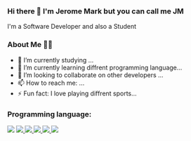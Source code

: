### Hi there 👋 I'm Jerome Mark but you can call me JM 
   I'm a Software Developer and also a Student

### About Me 🙋‍♂️
- 🔭 I’m currently studying ...
- 🌱 I’m currently learning diffrent programming language...
- 👯 I’m looking to collaborate on other developers ...
- 📫 How to reach me: ...
- ⚡ Fun fact: I love playing diffrent sports...

### Programming language:

<p align="left"> 
	<a href="https://www.python.org/" target="_blank"> <img src="https://img.icons8.com/color/48/000000/python--v1.png"/></a>
	<a href="https://www.java.com" target="_blank"> <img src="https://img.icons8.com/color/48/000000/java-coffee-cup-logo.png"/> </a>
	<a href="https://developer.android.com/" target="_blank"> <img src="https://img.icons8.com/color/48/000000/android-studio--v3.png"/> </a>
	<a href="https://docs.microsoft.com/en-us/dotnet/csharp/programming-guide/interop/example-com-class" target="_blank"> <img src="https://img.icons8.com/color/48/000000/c-sharp-logo.png"/> </a>
   	<a href="https://www.mysql.com/" target="_blank"> <img src="https://img.icons8.com/fluent/50/000000/mysql-logo.png"/> </a> 
   	<a href="https://git-scm.com/" target="_blank"> <img src="https://img.icons8.com/color/48/000000/git.png"/> </a> 

</p>

